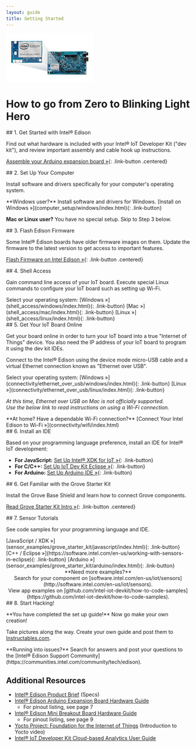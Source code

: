 ```yaml
---
layout: guide
title: Getting Started
---
```


![Arduino Expansion Board with Intel® Edison](images/arduino_expansion_board_with_edison.png)

# How to go from Zero to Blinking Light Hero

<!-- _Instructions for **Intel® Edison** installed on an **Arduino-compatible expansion board** using the Intel® IoT Developer Kit **(C/C++, JavaScript or Arduino development workflow)**_ -->


<div id="start" markdown="1">
## 1. Get Started with Intel® Edison

Find out what hardware is included with your Intel® IoT Developer Kit ("dev kit"), and review important assembly and cable hook up instructions.

[Assemble your Arduino expansion board »](assembly/arduino_expansion_board/index.html){: .link-button .centered}
</div>


<div id="done-assembly" markdown="1">
## 2. Set Up Your Computer

Install software and drivers specifically for your computer's operating system. 

  <div class="link-button-container" markdown="1">
  <span class="link-button-container-title">**Windows user?** Install software and drivers for Windows.</span>
  [Install on Windows »](computer_setup/windows/index.html){: .link-button}
  </div>

**Mac or Linux user?** You have no special setup. Skip to <span class="icon bookmark">Step 3</span> below.
</div>

<div id="done-computer-setup" markdown="1">
## 3. Flash Edison Firmware

Some Intel® Edison boards have older firmware images on them. Update the firmware to the latest version to get access to important features.

[Flash Firmware on Intel Edison »](flash_firmware/index.html){: .link-button .centered}
</div>

<div id="done-firmware" markdown="1">
## 4. Shell Access

Gain command line access of your IoT board. Execute special Linux commands to configure your IoT board such as setting up Wi-Fi.

  <div class="link-button-container" markdown="1">
  <span class="link-button-container-title">Select your operating system:</span>
  [Windows »](shell_access/windows/index.html){: .link-button}
  [Mac »](shell_access/mac/index.html){: .link-button}
  [Linux »](shell_access/linux/index.html){: .link-button}
  </div>
</div>

<div id="done-shell-access" markdown="1">
## 5. Get Your IoT Board Online

Get your board online in order to turn your IoT board into a true "Internet of Things" device. You also need the IP address of your IoT board to program it using the dev kit IDEs.
  
Connect to the Intel® Edison using the device mode micro-USB cable and a virtual Ethernet connection known as "Ethernet over USB".

  <div class="link-button-container" markdown="1">
  <span class="link-button-container-title">Select your operating system:</span>
  [Windows »](connectivity/ethernet_over_usb/windows/index.html){: .link-button}
  [Linux »](connectivity/ethernet_over_usb/linux/index.html){: .link-button}

  _At this time, Ethernet over USB on Mac is not officially supported.<br>
  Use the below link to read instructions on using a Wi-Fi connection._
  </div>

  <div class="callout info" markdown="1">
  **At home? Have a dependable Wi-Fi connection?**
  [Connect Your Intel Edison to Wi-Fi »](connectivity/wifi/index.html)
  </div>
</div>

<div id="done-connectivity" markdown="1">
## 6. Install an IDE

Based on your programming language preference, install an IDE for Intel® IoT development:

* **For JavaScript:** [Set Up Intel® XDK for IoT »](ide_setup/xdk/installation/index.html){: .link-button}
* **For C/C++:** [Set Up IoT Dev Kit Eclipse »](ide_setup/eclipse/index.html){: .link-button}
* **For Arduino:** [Set Up Arduino IDE »](ide_setup/arduino/index.html){: .link-button}
</div>

<div id="done-ide" markdown="1">
## 6. Get Familiar with the Grove Starter Kit

Install the Grove Base Shield and learn how to connect Grove components.

[Read Grove Starter Kit Intro »](sensor_examples/grove_starter_kit/index.html){: .link-button .centered}

</div>

<div id="done-grove-intro" markdown="1">
## 7. Sensor Tutorials

See code samples for your programming language and IDE.

  <div class="link-button-container" markdown="1">
  [JavaScript / XDK »](sensor_examples/grove_starter_kit/javascript/index.html){: .link-button}
  <!-- [C++ »](https://software.intel.com/en-us/articles/internet-of-things-using-mraa-to-abstract-platform-io-capabilities#_Toc4) -->
  [C++ / Eclipse »](https://software.intel.com/en-us/working-with-sensors-in-eclipse){: .link-button}
  [Arduino »](sensor_examples/grove_starter_kit/arduino/index.html){: .link-button}
  </div>

  <div style="text-align:center;" markdown="1">
  **Need more examples?**<br>
  Search for your component on [software.intel.com/en-us/iot/sensors](http://software.intel.com/en-us/iot/sensors).<br>
  View app examples on [github.com/intel-iot-devkit/how-to-code-samples](https://github.com/intel-iot-devkit/how-to-code-samples).
  </div>
</div>



<div id="done-sensors" markdown="1">
## 8. Start Hacking!

<div id="done-sensors" class="callout done" style="margin-top: 1em" markdown="1">
**You have completed the set up guide!** Now go make your own creation!

Take pictures along the way. Create your own guide and post them to [Instructables.com](http://instructables.com/id/intel).
</div>
</div>


<div class="callout troubleshooting" markdown="1">
**Running into issues?**
Search for answers and post your questions to the [Intel® Edison Support Community](https://communities.intel.com/community/tech/edison).
</div>

## Additional Resources

* [Intel® Edison Product Brief](http://www.intel.com/support/edison/sb/CS-035277.htm) (Specs)
* [Intel® Edison Arduino Expansion Board Hardware Guide](http://www.intel.com/support/edison/sb/CS-035275.htm)
  * For pinout listing, see page 7
* [Intel® Edison Mini Breakout Board Hardware Guide](http://www.intel.com/support/edison/sb/CS-035252.htm)
  * For pinout listing, see page 9 
* [Yocto Project: Foundation for the Internet of Things](https://www.youtube.com/watch?v=ztsnQ3p59jA&list=PLg-UKERBljNw254jnyMNZiu8yqF8pPq0m&index=24) (Introduction to Yocto video)
* [Intel® IoT Developer Kit Cloud-based Analytics User Guide](https://software.intel.com/en-us/intel-iot-developer-kit-cloud-based-analytics-user-guide) 
